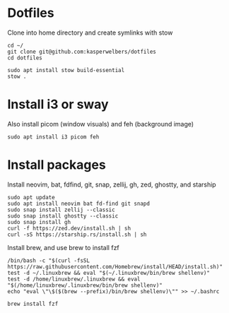 # Dotfiles

Clone into home directory and create symlinks with stow

```console
cd ~/
git clone git@github.com:kasperwelbers/dotfiles
cd dotfiles

sudo apt install stow build-essential
stow .
```

# Install i3 or sway

Also install picom (window visuals) and feh (background image)

```console
sudo apt install i3 picom feh
```

# Install packages

Install neovim, bat, fdfind, git, snap, zellij, gh, zed, ghostty, and starship

```console
sudo apt update
sudo apt install neovim bat fd-find git snapd
sudo snap install zellij --classic
sudo snap install ghostty --classic
sudo snap install gh
curl -f https://zed.dev/install.sh | sh
curl -sS https://starship.rs/install.sh | sh
```

Install brew, and use brew to install fzf

```console
/bin/bash -c "$(curl -fsSL https://raw.githubusercontent.com/Homebrew/install/HEAD/install.sh)"
test -d ~/.linuxbrew && eval "$(~/.linuxbrew/bin/brew shellenv)"
test -d /home/linuxbrew/.linuxbrew && eval "$(/home/linuxbrew/.linuxbrew/bin/brew shellenv)"
echo "eval \"\$($(brew --prefix)/bin/brew shellenv)\"" >> ~/.bashrc

brew install fzf
```
